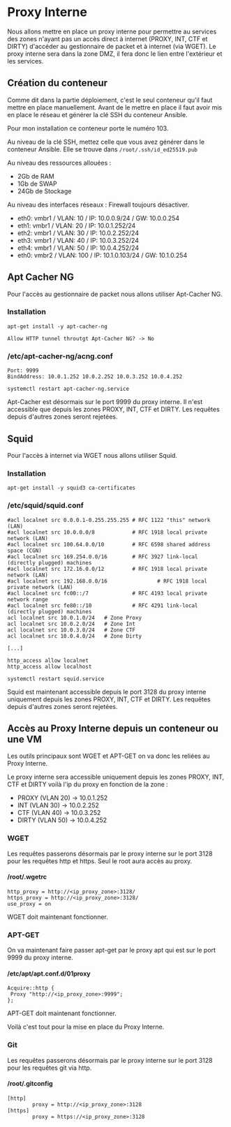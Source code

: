 # Proxy Interne

Nous allons mettre en place un proxy interne pour permettre au services des zones n'ayant pas un accès direct à internet (PROXY, INT, CTF et DIRTY) d'accéder au gestionnaire de packet et à internet (via WGET). Le proxy interne sera dans la zone DMZ, il fera donc le lien entre l'extérieur et les services.

## Création du conteneur
Comme dit dans la partie déploiement, c'est le seul conteneur qu'il faut mettre en place manuellement. Avant de le mettre en place il faut avoir mis en place le réseau et générer la clé SSH du conteneur Ansible.

Pour mon installation ce conteneur porte le numéro 103.

Au niveau de la clé SSH, mettez celle que vous avez générer dans le conteneur Ansible. Elle se trouve dans `/root/.ssh/id_ed25519.pub`


Au niveau des ressources allouées :
- 2Gb de RAM
- 1Gb de SWAP
- 24Gb de Stockage

Au niveau des interfaces réseaux :
Firewall toujours désactiver.
- eth0: vmbr1 / VLAN: 10 / IP: 10.0.0.9/24 / GW: 10.0.0.254
- eth1: vmbr1 / VLAN: 20 / IP: 10.0.1.252/24
- eth2: vmbr1 / VLAN: 30 / IP: 10.0.2.252/24
- eth3: vmbr1 / VLAN: 40 / IP: 10.0.3.252/24
- eth4: vmbr1 / VLAN: 50 / IP: 10.0.4.252/24
- eth0: vmbr2 / VLAN: 100 / IP: 10.1.0.103/24 / GW: 10.1.0.254

## Apt Cacher NG
Pour l'accès au gestionnaire de packet nous allons utiliser Apt-Cacher NG.

### Installation
```
apt-get install -y apt-cacher-ng
```
```
Allow HTTP tunnel throutgt Apt-Cacher NG? -> No
```

### /etc/apt-cacher-ng/acng.conf
```
Port: 9999
BindAddress: 10.0.1.252 10.0.2.252 10.0.3.252 10.0.4.252
```
```
systemctl restart apt-cacher-ng.service
```
Apt-Cacher est désormais sur le port 9999 du proxy interne. Il n'est accessible que depuis les zones PROXY, INT, CTF et DIRTY. Les requêtes depuis d'autres zones seront rejetées.

## Squid

Pour l'accès à internet via WGET nous allons utiliser Squid.

### Installation
```
apt-get install -y squid3 ca-certificates
```

### /etc/squid/squid.conf
```
#acl localnet src 0.0.0.1-0.255.255.255 # RFC 1122 "this" network (LAN)
#acl localnet src 10.0.0.0/8            # RFC 1918 local private network (LAN)
#acl localnet src 100.64.0.0/10         # RFC 6598 shared address space (CGN)
#acl localnet src 169.254.0.0/16        # RFC 3927 link-local (directly plugged) machines
#acl localnet src 172.16.0.0/12         # RFC 1918 local private network (LAN)
#acl localnet src 192.168.0.0/16                # RFC 1918 local private network (LAN)
#acl localnet src fc00::/7              # RFC 4193 local private network range
#acl localnet src fe80::/10             # RFC 4291 link-local (directly plugged) machines
acl localnet src 10.0.1.0/24   # Zone Proxy
acl localnet src 10.0.2.0/24   # Zone Int
acl localnet src 10.0.3.0/24   # Zone CTF
acl localnet src 10.0.4.0/24   # Zone Dirty

[...]

http_access allow localnet
http_access allow localhost
```
```
systemctl restart squid.service
```

Squid est maintenant accessible depuis le port 3128 du proxy interne uniquement depuis les zones PROXY, INT, CTF et DIRTY. Les requêtes depuis d'autres zones seront rejetées.


## Accès au Proxy Interne depuis un conteneur ou une VM

Les outils principaux sont WGET et APT-GET on va donc les reliées au Proxy Interne.

Le proxy interne sera accessible uniquement depuis les zones PROXY, INT, CTF et DIRTY voilà l'ip du proxy en fonction de la zone :
- PROXY (VLAN 20) -> 10.0.1.252
- INT (VLAN 30) -> 10.0.2.252
- CTF (VLAN 40) -> 10.0.3.252
- DIRTY (VLAN 50) -> 10.0.4.252

### WGET
Les requêtes passerons désormais par le proxy interne sur le port 3128 pour les requêtes http et https. Seul le root aura accès au proxy.

#### /root/.wgetrc
```
http_proxy = http://<ip_proxy_zone>:3128/
https_proxy = http://<ip_proxy_zone>:3128/
use_proxy = on
```
WGET doit maintenant fonctionner.

### APT-GET
On va maintenant faire passer apt-get par le proxy apt qui est sur le port 9999 du proxy interne.

#### /etc/apt/apt.conf.d/01proxy
```
Acquire::http {
 Proxy "http://<ip_proxy_zone>:9999";
};
```
APT-GET doit maintenant fonctionner.

Voilà c'est tout pour la mise en place du Proxy Interne.

### Git
Les requêtes passerons désormais par le proxy interne sur le port 3128 pour les requêtes git via http.

#### /root/.gitconfig
```
[http]
        proxy = http://<ip_proxy_zone>:3128
[https]
        proxy = https://<ip_proxy_zone>:3128
```
